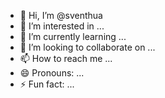 - 👋 Hi, I’m @sventhua
- 👀 I’m interested in ...
- 🌱 I’m currently learning ...
- 💞️ I’m looking to collaborate on ...
- 📫 How to reach me ...
- 😄 Pronouns: ...
- ⚡ Fun fact: ...

<!---
sventhua/sventhua is a ✨ special ✨ repository because its `README.md` (this file) appears on your GitHub profile.
You can click the Preview link to take a look at your changes.
--->
